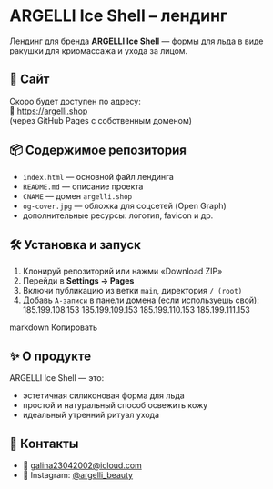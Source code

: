 # ARGELLI Ice Shell – лендинг

Лендинг для бренда **ARGELLI Ice Shell** — формы для льда в виде ракушки для криомассажа и ухода за лицом.

## 🔗 Сайт

Скоро будет доступен по адресу:  
📍 https://argelli.shop  
(через GitHub Pages с собственным доменом)

## 📦 Содержимое репозитория

- `index.html` — основной файл лендинга  
- `README.md` — описание проекта  
- `CNAME` — домен `argelli.shop`  
- `og-cover.jpg` — обложка для соцсетей (Open Graph)  
- дополнительные ресурсы: логотип, favicon и др.

## 🛠 Установка и запуск

1. Клонируй репозиторий или нажми «Download ZIP»  
2. Перейди в **Settings → Pages**  
3. Включи публикацию из ветки `main`, директория `/ (root)`  
4. Добавь `A-записи` в панели домена (если используешь свой):
185.199.108.153
185.199.109.153
185.199.110.153
185.199.111.153

markdown
Копировать

## ✨ О продукте

ARGELLI Ice Shell — это:
- эстетичная силиконовая форма для льда
- простой и натуральный способ освежить кожу
- идеальный утренний ритуал ухода

## 📲 Контакты

- 📧 galina23042002@icloud.com  
- 📸 Instagram: [@argelli_beauty](https://instagram.com/argelli_beauty)
